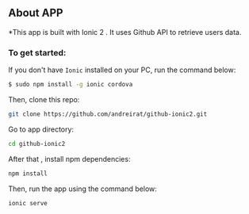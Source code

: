 
## About APP

*This app is built with Ionic 2 . It uses Github API to retrieve users data.

### To get started:

If you don't have `Ionic` installed on your PC, run the command below:

```bash
$ sudo npm install -g ionic cordova
```

Then, clone this repo: 
```bash
git clone https://github.com/andreirat/github-ionic2.git
```

Go to app directory:

```bash
cd github-ionic2
```

After that , install npm dependencies:

```bash
npm install
```

Then, run the app using the command below: 
```bash
ionic serve
```

